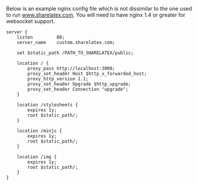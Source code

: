 Below is an example nginx config file which is not dissimilar to the one used to run www.sharelatex.com. You will need to have nginx 1.4 or greater for websocket support. 

	server {
		listen         80;
		server_name    custom.sharelatex.com;

		set $static_path /PATH_TO_SHARELATEX/public;

		location / {
			proxy_pass http://localhost:3000;
			proxy_set_header Host $http_x_forwarded_host;
			proxy_http_version 1.1;
			proxy_set_header Upgrade $http_upgrade;
			proxy_set_header Connection "upgrade";
		}

		location /stylesheets {
			expires 1y;
			root $static_path/;
		}

		location /minjs {
			expires 1y;
			root $static_path/;
		}

		location /img {
			expires 1y;
			root $static_path/;
		}
	}